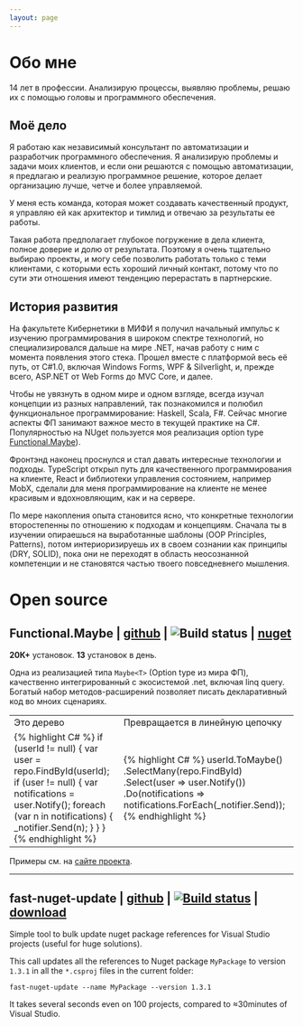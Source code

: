 ```yaml
---
layout: page
---
```

# Обо мне

14 лет в профессии. Анализирую процессы, выявляю проблемы, решаю их с помощью головы и программного обеспечения.

## Моё дело

Я работаю как независимый консультант по автоматизации и разработчик программного обеспечения. Я анализирую проблемы и задачи моих клиентов, и если они решаются с помощью автоматизации, я предлагаю и реализую программное решение, которое делает организацию лучше, четче и более управляемой. 

У меня есть команда, которая может создавать качественный продукт, я управляю ей как архитектор и тимлид и отвечаю за результаты ее работы.

Такая работа предполагает глубокое погружение в дела клиента, полное доверие и долю от результата. Поэтому я очень тщательно выбираю проекты, и могу себе позволить работать только с теми клиентами, с которыми есть хороший личный контакт, потому что по сути эти отношения имеют тенденцию перерастать в партнерские. 

## История развития

На факультете Кибернетики в МИФИ я получил начальный импульс к изучению программирования в широком спектре технологий, но специализировался дальше на мире .NET, начав работу с ним с момента появления этого стека. Прошел вместе с платформой весь её путь, от C#1.0, включая Windows Forms, WPF & Silverlight, и, прежде всего, ASP.NET от Web Forms до MVC Core, и далее. 

Чтобы не увязнуть в одном мире и одном взгляде, всегда изучал концепции из разных направлений, так познакомился и полюбил функциональное программирование: Haskell, Scala, F#. Сейчас многие аспекты ФП занимают важное место в текущей практике на C#. Популярностью на NUget пользуется моя реализация option type [Functional.Maybe](https://github.com/AndreyTsvetkov/Functional.Maybe)). 

Фронтэнд наконец проснулся и стал давать интересные технологии и подходы. TypeScript открыл путь для качественного программирования на клиенте, React и библиотеки управления состоянием, например MobX, сделали для меня программирование на клиенте не менее красивым и вдохновляющим, как и на сервере.  

По мере накопления опыта становится ясно, что конкретные технологии второстепенны по отношению к подходам и концепциям. Сначала ты в изучении опираешься на выработанные шаблоны (OOP Principles, Patterns), потом интериоризируешь их в своем сознании как принципы (DRY, SOLID), пока они не переходят в область неосознанной компетенции и не становятся частью твоего повседневнего мышления. 



<!-- 
# Last blog posts

<ul>
  {% for post in site.posts %}
    <li>
      <a href="{{ post.url }}">{{ post.title }}</a>
    </li>
  {% endfor %}
</ul> -->

# Open source


## Functional.Maybe | [github](https://github.com/AndreyTsvetkov/Functional.Maybe) | ![Build status](https://ci.appveyor.com/api/projects/status/8e2bdbu4q60vu2o5?svg=true) | [nuget](https://www.nuget.org/packages/Functional.Maybe/)

**20К+** установок. **13** установок в день.

Одна из реализацией типа `Maybe<T>` (Option type из мира ФП), качественно интегрированный с экосистемой .net, включая linq query. Богатый набор методов-расширений позволяет писать декларативный код во мноих сценариях. 

<table class="narrow-figure">
    <tr>
        <td>Это дерево</td>
        <td>Превращается в линейную цепочку</td>
    </tr>
    <tr>
        <td>
{% highlight C# %}
if (userId != null) 
{
    var user = repo.FindById(userId);
    if (user != null) 
    {
        var notifications = user.Notify();
        foreach (var n in notifications)
        {
            _notifier.Send(n);
        }
    }
}
{% endhighlight %}            
        </td>
        <td>
{% highlight C# %}
userId.ToMaybe()
    .SelectMany(repo.FindById)
    .Select(user => user.Notify())
    .Do(notifications => 
        notifications.ForEach(_notifier.Send));
{% endhighlight %}            
        </td>
    </tr>
</table>

Примеры см. на [сайте проекта](https://github.com/AndreyTsvetkov/Functional.Maybe/blob/master/Readme.md).

---

## fast-nuget-update | [github](https://github.com/AndreyTsvetkov/fast-nuget-update ) | [![Build status](https://ci.appveyor.com/api/projects/status/ckwopqwiws29cxmn?svg=true)](https://ci.appveyor.com/project/AndreyTS/fast-nuget-update) | [download](https://github.com/AndreyTsvetkov/fast-nuget-update/releases)

Simple tool to bulk update nuget package references for Visual Studio projects (useful for huge solutions). 

This call updates all the references to Nuget package `MyPackage` to version `1.3.1` in all the `*.csproj` files in the current folder: 

    fast-nuget-update --name MyPackage --version 1.3.1

It takes several seconds even on 100 projects, compared to ≈30minutes of Visual Studio.  

